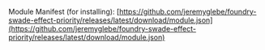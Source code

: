 Module Manifest (for installing): [https://github.com/jeremyglebe/foundry-swade-effect-priority/releases/latest/download/module.json](https://github.com/jeremyglebe/foundry-swade-effect-priority/releases/latest/download/module.json)
